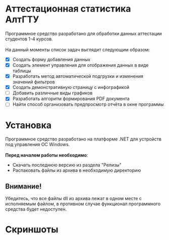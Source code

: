 # Аттестационная статистика АлтГТУ
Программное средство разработано для обработки данных аттестации студентов 1-4 курсов.
<br><br>На данный моменты список задач выглядит следующим образом:
- [X] Создать форму добавления данных
- [X] Создать элемент управления для отображения данных в виде таблицы
- [X] Разработать метод автоматической подгрузки и изменения значений фильтров
- [X] Создать демонстративную страницу с инфографикой
- [ ] Добавить различные виды графиков
- [X] Разработать алгоритм формирования PDF документа
- [ ] Найти способ организовать предпросмотр отчёта в окне программы
 # Установка
 Программное средство разработано на платформе .NET для устройств под управления ОС Windows.
 <br><br>**Перед началом работы необходимо**:
 - Скачать последнюю версию из раздела "Релизы"
 - Распаковать файлы из архива в необходимую директорию
## Внимание!
 Убедитесь, что все файлы dll из архива лежат в одном месте с исполняемым файлом, в противном случае функционал программного средства будет недоступен.
 # Скриншоты
